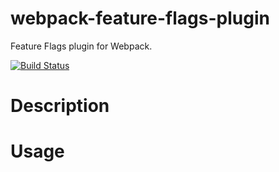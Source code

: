 # webpack-feature-flags-plugin
Feature Flags plugin for Webpack.

[![Build Status](https://travis-ci.org/davolokh/webpack-feature-flags-plugin.svg?branch=master)](https://travis-ci.org/davolokh/webpack-feature-flags-plugin)

# Description

# Usage
